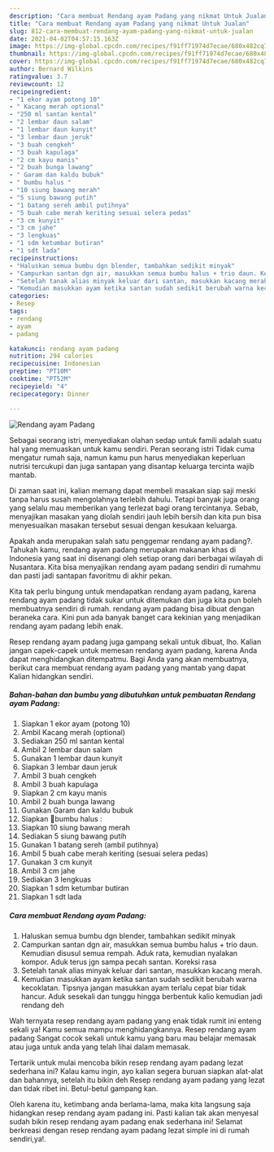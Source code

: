 ```yaml
---
description: "Cara membuat Rendang ayam Padang yang nikmat Untuk Jualan"
title: "Cara membuat Rendang ayam Padang yang nikmat Untuk Jualan"
slug: 812-cara-membuat-rendang-ayam-padang-yang-nikmat-untuk-jualan
date: 2021-04-02T04:57:15.163Z
image: https://img-global.cpcdn.com/recipes/f91ff71974d7ecae/680x482cq70/rendang-ayam-padang-foto-resep-utama.jpg
thumbnail: https://img-global.cpcdn.com/recipes/f91ff71974d7ecae/680x482cq70/rendang-ayam-padang-foto-resep-utama.jpg
cover: https://img-global.cpcdn.com/recipes/f91ff71974d7ecae/680x482cq70/rendang-ayam-padang-foto-resep-utama.jpg
author: Bernard Wilkins
ratingvalue: 3.7
reviewcount: 12
recipeingredient:
- "1 ekor ayam potong 10"
- " Kacang merah optional"
- "250 ml santan kental"
- "2 lembar daun salam"
- "1 lembar daun kunyit"
- "3 lembar daun jeruk"
- "3 buah cengkeh"
- "3 buah kapulaga"
- "2 cm kayu manis"
- "2 buah bunga lawang"
- " Garam dan kaldu bubuk"
- " bumbu halus "
- "10 siung bawang merah"
- "5 siung bawang putih"
- "1 batang sereh ambil putihnya"
- "5 buah cabe merah keriting sesuai selera pedas"
- "3 cm kunyit"
- "3 cm jahe"
- "3 lengkuas"
- "1 sdm ketumbar butiran"
- "1 sdt lada"
recipeinstructions:
- "Haluskan semua bumbu dgn blender, tambahkan sedikit minyak"
- "Campurkan santan dgn air, masukkan semua bumbu halus + trio daun. Kemudian disusul semua rempah. Aduk rata, kemudian nyalakan kompor. Aduk terus jgn sampa pecah santan. Koreksi rasa"
- "Setelah tanak alias minyak keluar dari santan, masukkan kacang merah."
- "Kemudian masukkan ayam ketika santan sudah sedikit berubah warna kecoklatan. Tipsnya jangan masukkan ayam terlalu cepat biar tidak hancur. Aduk sesekali dan tunggu hingga berbentuk kalio kemudian jadi rendang deh"
categories:
- Resep
tags:
- rendang
- ayam
- padang

katakunci: rendang ayam padang 
nutrition: 294 calories
recipecuisine: Indonesian
preptime: "PT10M"
cooktime: "PT52M"
recipeyield: "4"
recipecategory: Dinner

---
```



![Rendang ayam Padang](https://img-global.cpcdn.com/recipes/f91ff71974d7ecae/680x482cq70/rendang-ayam-padang-foto-resep-utama.jpg)

Sebagai seorang istri, menyediakan olahan sedap untuk famili adalah suatu hal yang memuaskan untuk kamu sendiri. Peran seorang istri Tidak cuma mengatur rumah saja, namun kamu pun harus menyediakan keperluan nutrisi tercukupi dan juga santapan yang disantap keluarga tercinta wajib mantab.

Di zaman  saat ini, kalian memang dapat membeli masakan siap saji meski tanpa harus susah mengolahnya terlebih dahulu. Tetapi banyak juga orang yang selalu mau memberikan yang terlezat bagi orang tercintanya. Sebab, menyajikan masakan yang diolah sendiri jauh lebih bersih dan kita pun bisa menyesuaikan masakan tersebut sesuai dengan kesukaan keluarga. 



Apakah anda merupakan salah satu penggemar rendang ayam padang?. Tahukah kamu, rendang ayam padang merupakan makanan khas di Indonesia yang saat ini disenangi oleh setiap orang dari berbagai wilayah di Nusantara. Kita bisa menyajikan rendang ayam padang sendiri di rumahmu dan pasti jadi santapan favoritmu di akhir pekan.

Kita tak perlu bingung untuk mendapatkan rendang ayam padang, karena rendang ayam padang tidak sukar untuk ditemukan dan juga kita pun boleh membuatnya sendiri di rumah. rendang ayam padang bisa dibuat dengan beraneka cara. Kini pun ada banyak banget cara kekinian yang menjadikan rendang ayam padang lebih enak.

Resep rendang ayam padang juga gampang sekali untuk dibuat, lho. Kalian jangan capek-capek untuk memesan rendang ayam padang, karena Anda dapat menghidangkan ditempatmu. Bagi Anda yang akan membuatnya, berikut cara membuat rendang ayam padang yang mantab yang dapat Kalian hidangkan sendiri.

<!--inarticleads1-->

##### Bahan-bahan dan bumbu yang dibutuhkan untuk pembuatan Rendang ayam Padang:

1. Siapkan 1 ekor ayam (potong 10)
1. Ambil  Kacang merah (optional)
1. Sediakan 250 ml santan kental
1. Ambil 2 lembar daun salam
1. Gunakan 1 lembar daun kunyit
1. Siapkan 3 lembar daun jeruk
1. Ambil 3 buah cengkeh
1. Ambil 3 buah kapulaga
1. Siapkan 2 cm kayu manis
1. Ambil 2 buah bunga lawang
1. Gunakan  Garam dan kaldu bubuk
1. Siapkan  🌻bumbu halus :
1. Siapkan 10 siung bawang merah
1. Sediakan 5 siung bawang putih
1. Gunakan 1 batang sereh (ambil putihnya)
1. Ambil 5 buah cabe merah keriting (sesuai selera pedas)
1. Gunakan 3 cm kunyit
1. Ambil 3 cm jahe
1. Sediakan 3 lengkuas
1. Siapkan 1 sdm ketumbar butiran
1. Siapkan 1 sdt lada




<!--inarticleads2-->

##### Cara membuat Rendang ayam Padang:

1. Haluskan semua bumbu dgn blender, tambahkan sedikit minyak
1. Campurkan santan dgn air, masukkan semua bumbu halus + trio daun. Kemudian disusul semua rempah. Aduk rata, kemudian nyalakan kompor. Aduk terus jgn sampa pecah santan. Koreksi rasa
1. Setelah tanak alias minyak keluar dari santan, masukkan kacang merah.
1. Kemudian masukkan ayam ketika santan sudah sedikit berubah warna kecoklatan. Tipsnya jangan masukkan ayam terlalu cepat biar tidak hancur. Aduk sesekali dan tunggu hingga berbentuk kalio kemudian jadi rendang deh




Wah ternyata resep rendang ayam padang yang enak tidak rumit ini enteng sekali ya! Kamu semua mampu menghidangkannya. Resep rendang ayam padang Sangat cocok sekali untuk kamu yang baru mau belajar memasak atau juga untuk anda yang telah lihai dalam memasak.

Tertarik untuk mulai mencoba bikin resep rendang ayam padang lezat sederhana ini? Kalau kamu ingin, ayo kalian segera buruan siapkan alat-alat dan bahannya, setelah itu bikin deh Resep rendang ayam padang yang lezat dan tidak ribet ini. Betul-betul gampang kan. 

Oleh karena itu, ketimbang anda berlama-lama, maka kita langsung saja hidangkan resep rendang ayam padang ini. Pasti kalian tak akan menyesal sudah bikin resep rendang ayam padang enak sederhana ini! Selamat berkreasi dengan resep rendang ayam padang lezat simple ini di rumah sendiri,ya!.

